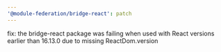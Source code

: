 ```yaml
---
'@module-federation/bridge-react': patch
---
```


fix: the bridge-react package was failing when used with React versions earlier than 16.13.0 due to missing ReactDom.version